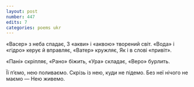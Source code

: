 ```yaml
---
layout: post
number: 447
edits: 7
categories: poems ukr
---
```


«Васер» з неба спадає,
З «акви» і «аквою» творений світ.
«Вода» і «гідро» керує й вправляє,
«Ватер» кружляє,
Як і в слові «привіт».

«Пані» скріпляє, 
«Рано» біжить,
«Ура» складає,
«Веро» бурлить.

Її п’ємо, нею поливаємо. 
Скрізь із нею, куди не підемо.
Без неї нічого не маємо —
Нею живемо.
